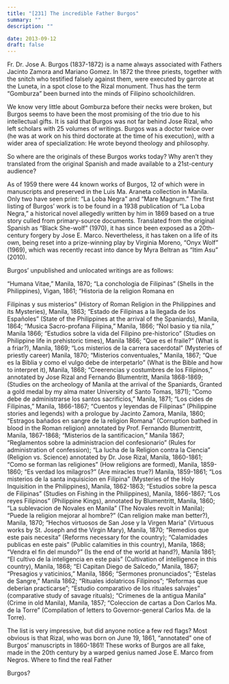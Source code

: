 ```yaml
---
title: "[231] The incredible Father Burgos"
summary: ""
description: ""

date: 2013-09-12
draft: false
---
```


Fr. Dr. Jose A. Burgos (1837-1872) is a name always associated with Fathers Jacinto Zamora and Mariano Gomez. In 1872 the three priests, together with the snitch who testified falsely against them, were executed by garrote at the Luneta, in a spot close to the Rizal monument. Thus has the  term “Gomburza” been burned into the minds of Filipino schoolchildren.

We know very little about Gomburza before their necks were broken, but Burgos seems to have been the most promising of the trio due to his intellectual gifts. It is said that Burgos was not far behind Jose Rizal, who left scholars with 25 volumes of writings. Burgos was a doctor twice over (he was at work on his third doctorate at the time of his execution), with a wider area of specialization: He wrote beyond theology and philosophy.

So where are the originals of these Burgos works today? Why aren’t they translated from the original Spanish and made available to a 21st-century audience?

As of 1959 there were 44 known works of Burgos, 12 of which were in manuscripts and preserved in the Luis Ma. Araneta collection in Manila. Only two have seen print: “La Loba Negra” and “Mare Magnum.” The first listing of Burgos’ work is to be found in a 1938 publication of “La Loba Negra,” a historical novel allegedly written by him in 1869 based on a true story culled from primary-source documents. Translated from the original Spanish as “Black She-wolf” (1970), it has since been exposed as a 20th-century forgery by Jose E. Marco. Nevertheless, it has taken on a life of its own, being reset into a prize-winning play by Virginia Moreno, “Onyx Wolf” (1969), which was recently recast into dance by Myra Beltran as “Itim Asu” (2010).

Burgos’ unpublished and unlocated writings are as follows:

“Humana Vitae,” Manila, 1870; “La conchologia de Filipinas” (Shells in the Philippines), Vigan, 1861; “Historia de la religion Romana en

Filipinas y sus misterios” (History of Roman Religion in the Philippines and its Mysteries), Manila, 1863; “Estado de Filipinas a la llegada de los Españoles” (State of the Philippines at the arrival of the Spaniards), Manila, 1864; “Musica Sacro-profana Filipina,” Manila, 1866; “Ñol basio y tia nila,” Manila 1866; “Estudios sobre la vida del Filipino pre-historico” (Studies on Philippine life in prehistoric times), Manila 1866; “Que es el fraile?” (What is a friar?), Manila, 1869; “Los misterios de la carrera sacerdotal” (Mysteries of priestly career) Manila, 1870; “Misterios conventuales,” Manila, 1867; “Que es la Biblia y como el vulgo debe de interpetarlo” (What is the Bible and how to interpret it), Manila, 1868; “Creerencias y costumbres de los Filipinos,” annotated by Jose Rizal and Fernando Blumentritt, Manila 1868-1869; (Studies on the archeology of Manila at the arrival of the Spaniards, Granted a gold medal by my alma mater University of Santo Tomas, 1871); “Como debe de administrarse los santos sacrificios,” Manila, 1871; “Los cides de Filipinas,” Manila, 1866-1867; “Cuentos y leyendas de Filipinas” (Philippine stories and legends) with a prologue by Jacinto Zamora, Manila, 1860; “Estragos bañados en sangre de la religion Romana” (Corruption bathed in blood in the Roman religion) annotated by Prof. Fernando Blumentritt, Manila, 1867-1868; “Misterios de la santificacion,” Manila 1867; “Reglamentos sobre la administracion del confesionario” (Rules for administration of confession); “La lucha de la Religion contra la Ciencia” (Religion vs. Science) annotated by Dr. Jose Rizal, Manila, 1860-1861; “Como se forman las religiones” (How religions are formed), Manila, 1859-1860; “Es verdad los milagros?” (Are miracles true?) Manila, 1859-1861; “Los misterios de la santa inquisicion en Filipina” (Mysteries of the Holy Inquisition in the Philippines), Manila, 1862-1863; “Estudios sobre la pesca de Filipinas” (Studies on Fishing in the Philippines), Manila, 1866-1867; “Los reyes Filipinos” (Philippine Kings), annotated by Blumentritt, Manila, 1860; “La sublevacion de Novales en Manila” (The Novales revolt in Manila);  “Puede la religion mejorar al hombre?” (Can religion make man better?), Manila, 1870; “Hechos virtuosos de San Jose y la Virgen Maria” (Virtuous works by St. Joseph and the Virgin Mary), Manila, 1870; “Remedios que este pais necesita” (Reforms necessary for the country); “Calamidades publicas en este pais” (Public calamities in this country), Manila, 1868; “Vendra el fin del mundo?” (Is the end of the world at hand?), Manila 1861; “El cultivo de la inteligencia en este pais” (Cultivation of intelligence in this country), Manila, 1868; “El Capitan Diego de Salcedo,” Manila, 1867; “Presagios y vaticinios,” Manila, 1866; “Sermones pronunciados”; “Estelas de Sangre,” Manila 1862; “Rituales idolatricos Filipinos”; “Reformas que deberian practicarse”; “Estudio comparativo de los rituales salvajes” (comparative study of savage rituals); “Crimenes de la antigua Manila” (Crime in old Manila), Manila, 1857; “Coleccion de cartas a Don Carlos Ma. de la Torre” (Compilation of letters to Governor-general Carlos Ma. de la Torre).

The list is very impressive, but did anyone notice a few red flags? Most obvious is that Rizal, who was born on June 19, 1861, “annotated” one of Burgos’ manuscripts in 1860-1861! These works of Burgos are all fake, made in the 20th century by a warped genius named Jose E. Marco from Negros. Where to find the real Father

Burgos?
